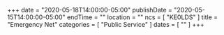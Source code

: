 +++
date = "2020-05-18T14:00:00-05:00"
publishDate = "2020-05-15T14:00:00-05:00"
endTime = ""
location = ""
ncs = [ "KE0LDS" ]
title = "Emergency Net"
categories = [ "Public Service" ]
dates = [ "" ]
+++
